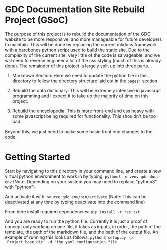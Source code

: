 # GDC Documentation Site Rebuild Project (GSoC)

The purpose of this project is to rebuild the documentation of the GDC website to be more responsive, and more manageable for future developers to maintain. This will be done by replacing the current mkdocs framework with a barebones python script used to build the static site. Due to the complexity of the current site, very little of the code is salvageable, and we will need to reverse engineer a lot of the css styling (much of this is already done). The remainder of this project is largely split up into three parts.

1. Markdown Section: Here we need to update the python file in this directory to follow the directory structure laid out in the `pages:` section.

2. Rebuild the data dictionary: This will be extremely intensive in javascript programming and I expect it to take up the majority of time on this project.

3. Rebuild the encyclopedia. This is more front-end and css heavy with some javascript being required for functionality. This shouldn't be too bad.

Beyond this, we just need to make some basic front end changes to the code.

# Getting Started

Start by navigating to this directory in your command line, and create a new virtual python environment to work in by typing:
`python3 -m venv gdc-docs-env` (Note: Depending on your system you may need to replace "python3" with "python")

And activate it with:
`source gdc_env/bin/activate` (Note: This can be deactivated at any time by typing deactivate into the command line)

From here install required dependencies:
`pip install -r res.txt`

And you are ready to run the python file. Currently it is just a proof of concept only working on one file, it takes as inputs, in order, the path of the template, the path of the markdown file, and the path of the output file. An example of running this looks as follows:
`python3 setup.py -p 'Project_base_dir' -d 'the yaml configuration file' `
